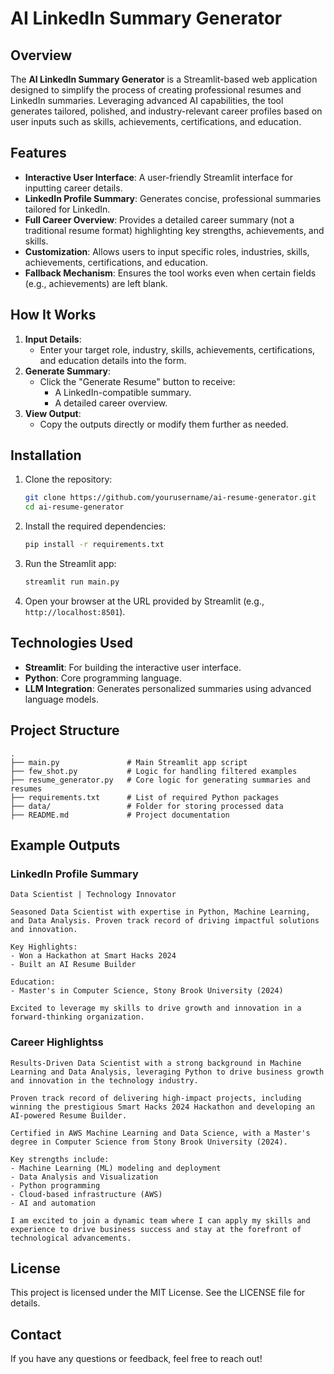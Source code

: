 # AI LinkedIn Summary Generator

## Overview

The **AI LinkedIn Summary Generator** is a Streamlit-based web application designed to simplify the process of creating professional resumes and LinkedIn summaries. Leveraging advanced AI capabilities, the tool generates tailored, polished, and industry-relevant career profiles based on user inputs such as skills, achievements, certifications, and education.

## Features

- **Interactive User Interface**: A user-friendly Streamlit interface for inputting career details.
- **LinkedIn Profile Summary**: Generates concise, professional summaries tailored for LinkedIn.
- **Full Career Overview**: Provides a detailed career summary (not a traditional resume format) highlighting key strengths, achievements, and skills.
- **Customization**: Allows users to input specific roles, industries, skills, achievements, certifications, and education.
- **Fallback Mechanism**: Ensures the tool works even when certain fields (e.g., achievements) are left blank.

## How It Works

1. **Input Details**:
   - Enter your target role, industry, skills, achievements, certifications, and education details into the form.
2. **Generate Summary**:
   - Click the "Generate Resume" button to receive:
     - A LinkedIn-compatible summary.
     - A detailed career overview.
3. **View Output**:
   - Copy the outputs directly or modify them further as needed.

## Installation

1. Clone the repository:
   ```bash
   git clone https://github.com/yourusername/ai-resume-generator.git
   cd ai-resume-generator
   ```

2. Install the required dependencies:
   ```bash
   pip install -r requirements.txt
   ```

3. Run the Streamlit app:
   ```bash
   streamlit run main.py
   ```

4. Open your browser at the URL provided by Streamlit (e.g., `http://localhost:8501`).

## Technologies Used

- **Streamlit**: For building the interactive user interface.
- **Python**: Core programming language.
- **LLM Integration**: Generates personalized summaries using advanced language models.

## Project Structure

```
.
├── main.py               # Main Streamlit app script
├── few_shot.py           # Logic for handling filtered examples
├── resume_generator.py   # Core logic for generating summaries and resumes
├── requirements.txt      # List of required Python packages
├── data/                 # Folder for storing processed data
├── README.md             # Project documentation
```

## Example Outputs

### LinkedIn Profile Summary

```
Data Scientist | Technology Innovator

Seasoned Data Scientist with expertise in Python, Machine Learning, and Data Analysis. Proven track record of driving impactful solutions and innovation.

Key Highlights:
- Won a Hackathon at Smart Hacks 2024
- Built an AI Resume Builder

Education:
- Master's in Computer Science, Stony Brook University (2024)

Excited to leverage my skills to drive growth and innovation in a forward-thinking organization.
```

###  Career Highlightss

```
Results-Driven Data Scientist with a strong background in Machine Learning and Data Analysis, leveraging Python to drive business growth and innovation in the technology industry.

Proven track record of delivering high-impact projects, including winning the prestigious Smart Hacks 2024 Hackathon and developing an AI-powered Resume Builder.

Certified in AWS Machine Learning and Data Science, with a Master's degree in Computer Science from Stony Brook University (2024).

Key strengths include:
- Machine Learning (ML) modeling and deployment
- Data Analysis and Visualization
- Python programming
- Cloud-based infrastructure (AWS)
- AI and automation

I am excited to join a dynamic team where I can apply my skills and experience to drive business success and stay at the forefront of technological advancements.
```


## License

This project is licensed under the MIT License. See the LICENSE file for details.

## Contact

If you have any questions or feedback, feel free to reach out!

